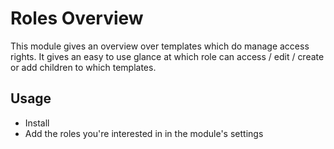 # Roles Overview

This module gives an overview over templates which do manage access rights. It gives an easy to use glance at which role can access / edit / create or add children to which templates.

## Usage

- Install
- Add the roles you're interested in in the module's settings